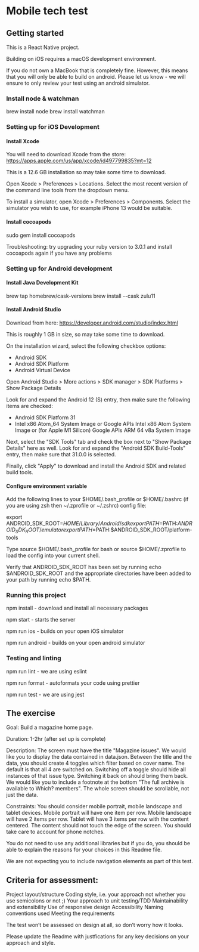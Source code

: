 # Mobile tech test

## Getting started

This is a React Native project.

Building on iOS requires a macOS development environment.

If you do not own a MacBook that is completely fine. However, this means that you will only be able to build on android. Please let us know - we will ensure to only review your test using an android simulator.

### Install node & watchman

brew install node
brew install watchman

### Setting up for iOS Development

#### Install Xcode

You will need to download Xcode from the store: https://apps.apple.com/us/app/xcode/id497799835?mt=12

This is a 12.6 GB installation so may take some time to download.

Open Xcode > Preferences > Locations. Select the most recent version of the command line tools from the dropdown menu.

To install a simulator, open Xcode > Preferences > Components. Select the simulator you wish to use, for example iPhone 13 would be suitable.

#### Install cocoapods

sudo gem install cocoapods

Troubleshooting: try upgrading your ruby version to 3.0.1 and install cocoapods again if you have any problems

### Setting up for Android development

#### Install Java Development Kit

brew tap homebrew/cask-versions
brew install --cask zulu11

#### Install Android Studio

Download from here: https://developer.android.com/studio/index.html

This is roughly 1 GB in size, so may take some time to download.

On the installation wizard, select the following checkbox options:

-   Android SDK
-   Android SDK Platform
-   Android Virtual Device

Open Android Studio > More actions > SDK manager > SDK Platforms > Show Package Details

Look for and expand the Android 12 (S) entry, then make sure the following items are checked:

-   Android SDK Platform 31
-   Intel x86 Atom_64 System Image or Google APIs Intel x86 Atom System Image or (for Apple M1 Silicon) Google APIs ARM 64 v8a System Image

Next, select the "SDK Tools" tab and check the box next to "Show Package Details" here as well. Look for and expand the "Android SDK Build-Tools" entry, then make sure that 31.0.0 is selected.

Finally, click "Apply" to download and install the Android SDK and related build tools.

#### Configure environment variable

Add the following lines to your $HOME/.bash_profile or $HOME/.bashrc (if you are using zsh then ~/.zprofile or ~/.zshrc) config file:

export ANDROID_SDK_ROOT=$HOME/Library/Android/sdk
export PATH=$PATH:$ANDROID_SDK_ROOT/emulator
export PATH=$PATH:$ANDROID_SDK_ROOT/platform-tools

Type source $HOME/.bash_profile for bash or source $HOME/.zprofile to load the config into your current shell.

Verify that ANDROID_SDK_ROOT has been set by running echo $ANDROID_SDK_ROOT and the appropriate directories have been added to your path by running echo $PATH.

### Running this project

npm install - download and install all necessary packages

npm start - starts the server

npm run ios - builds on your open iOS simulator

npm run android - builds on your open android simulator

### Testing and linting

npm run lint - we are using eslint

npm run format - autoformats your code using prettier

npm run test - we are using jest

## The exercise

Goal: Build a magazine home page.

Duration: 1-2hr (after set up is complete)

Description: The screen must have the title "Magazine issues". We would like you to display the data contained in data.json. Between the title and the data, you should create 4 toggles which filter based on cover name. The default is that all 4 are switched on. Switching off a toggle should hide all instances of that issue type. Switching it back on should bring them back. We would like you to include a footnote at the bottom "The full archive is available to Which? members". The whole screen should be scrollable, not just the data.

Constraints: You should consider mobile portrait, mobile landscape and tablet devices. Mobile portrait will have one item per row. Mobile landscape will have 2 items per row. Tablet will have 3 items per row with the content centered. The content should not touch the edge of the screen. You should take care to account for phone notches.

You do not need to use any additional libraries but if you do, you should be able to explain the reasons for your choices in this Readme file.

We are not expecting you to include navigation elements as part of this test.

## Criteria for assessment:

Project layout/structure
Coding style, i.e. your approach not whether you use semicolons or not ;)
Your approach to unit testing/TDD
Maintainability and extensibility
Use of responsive design
Accessibility
Naming conventions used
Meeting the requirements

The test won’t be assessed on design at all, so don’t worry how it looks.

Please update the Readme with justfications for any key decisions on your approach and style.
